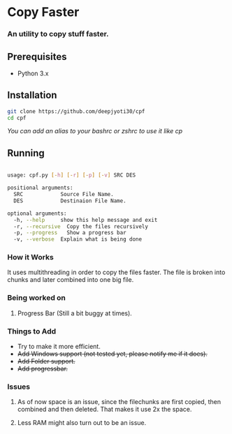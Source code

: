 # Copy Faster

### An utility to copy stuff faster.

## Prerequisites

 * Python 3.x

## Installation
```sh
git clone https://github.com/deepjyoti30/cpf
cd cpf
```

*You can add an alias to your bashrc or zshrc to use it like cp*

## Running
```sh

usage: cpf.py [-h] [-r] [-p] [-v] SRC DES

positional arguments:
  SRC            Source File Name.
  DES            Destinaion File Name.

optional arguments:
  -h, --help     show this help message and exit
  -r, --recursive  Copy the files recursively
  -p, --progress   Show a progress bar
  -v, --verbose  Explain what is being done

```

### How it Works

It uses multithreading in order to copy the files faster.
The file is broken into chunks and later combined into one big file.

### Being worked on

1. Progress Bar (Still a bit buggy at times).

### Things to Add

 * Try to make it more efficient.
 * ~~Add Windows support (not tested yet, please notify me if it does).~~
 * ~~Add Folder support.~~
 * ~~Add progressbar.~~

### Issues

1. As of now space is an issue, since the filechunks are first copied, then combined and then deleted. That makes it use 2x the space.

2. Less RAM might also turn out to be an issue.
